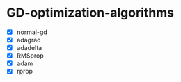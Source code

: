 # GD-optimization-algorithms


- [x] normal-gd
- [x] adagrad
- [x] adadelta
- [x] RMSprop
- [x] adam
- [x] rprop
